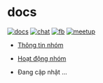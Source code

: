 # docs

[![docs](icon/docs.png)](https://github.com/ks-is/docs)
[![chat](icon/chat.png)](http://ksis-group.slack.com/)
[![fb](icon/fb.png)](https://www.facebook.com/groups/kmasouth.is)
[![meetup](icon/meet.png)](https://github.com/ks-is/meetup/issues)

* [Thông tin nhóm](thong_tin_nhom.md)

* [Hoạt động nhóm](hoat_dong_nhom.md)

* Đang cập nhật ...

